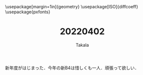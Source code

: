 ﻿---
title: 20220402
yesterday: 20220401
tomorrow: 20220403
days: 827
author: Takala
header-includes:
  - \usepackage[margin=1in]{geometry}
  - \usepackage[ISO]{diffcoeff}
  - \usepackage{pxfonts}
---

新年度がはじまった．今年の新B4は惜しくも一人．頑張って欲しい．